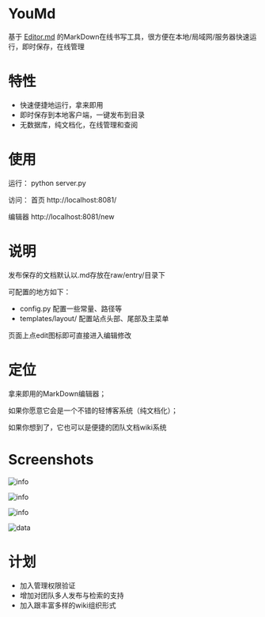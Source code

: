 # YouMd
基于 [Editor.md](https://github.com/pandao/editor.md) 的MarkDown在线书写工具，很方便在本地/局域网/服务器快速运行，即时保存，在线管理

# 特性
* 快速便捷地运行，拿来即用
* 即时保存到本地客户端，一键发布到目录
* 无数据库，纯文档化，在线管理和查阅

# 使用
运行：
python server.py

访问：
首页 http://localhost:8081/

编辑器 http://localhost:8081/new


# 说明
发布保存的文档默认以.md存放在raw/entry/目录下

可配置的地方如下：
* config.py 配置一些常量、路径等
* templates/layout/ 配置站点头部、尾部及主菜单

页面上点edit图标即可直接进入编辑修改


# 定位
拿来即用的MarkDown编辑器；

如果你愿意它会是一个不错的轻博客系统（纯文档化）；

如果你想到了，它也可以是便捷的团队文档wiki系统

Screenshots
========
![info](https://github.com/JoneXiong/YouMd/raw/master/static/img/editor.png)

![info](https://github.com/JoneXiong/YouMd/raw/master/static/img/blog.jpg)

![info](https://github.com/JoneXiong/YouMd/raw/master/static/img/publish.jpg)

![data](https://github.com/JoneXiong/YouMd/raw/master/static/img/update.jpg)

# 计划
- 加入管理权限验证
- 增加对团队多人发布与检索的支持
- 加入跟丰富多样的wiki组织形式
